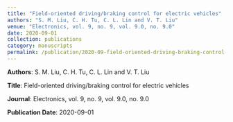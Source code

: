 ```yaml
---
title: "Field-oriented driving/braking control for electric vehicles"
authors: "S. M. Liu, C. H. Tu, C. L. Lin and V. T. Liu"
venue: "Electronics, vol. 9, no. 9, vol. 9.0, no. 9.0"
date: 2020-09-01
collection: publications
category: manuscripts
permalink: /publication/2020-09-field-oriented-driving-braking-control-for-electric-vehicles
---
```


**Authors**: S. M. Liu, C. H. Tu, C. L. Lin and V. T. Liu

**Title**: Field-oriented driving/braking control for electric vehicles

**Journal**: Electronics, vol. 9, no. 9, vol. 9.0, no. 9.0

**Publication Date**: 2020-09-01
